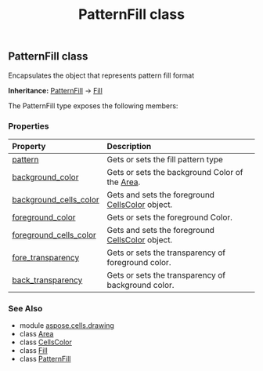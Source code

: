﻿---
title: PatternFill class
second_title: Aspose.Cells for Python via .NET API References
description: 
type: docs
weight: 430
url: /aspose.cells.drawing/patternfill/
is_root: false
---

## PatternFill class

Encapsulates the object that represents pattern fill format



**Inheritance:** [PatternFill](/cells/python-net/aspose.cells.drawing/patternfill) → 
[Fill](/cells/python-net/aspose.cells.drawing/fill)



The PatternFill type exposes the following members:

### Properties
| Property | Description |
| :- | :- |
| [pattern](/cells/python-net/aspose.cells.drawing/patternfill/pattern) | Gets or sets the fill pattern type |
| [background_color](/cells/python-net/aspose.cells.drawing/patternfill/background_color) | Gets or sets the background Color of the [Area](/cells/python-net/aspose.cells.drawing/area). |
| [background_cells_color](/cells/python-net/aspose.cells.drawing/patternfill/background_cells_color) | Gets and sets the foreground [CellsColor](/cells/python-net/aspose.cells/cellscolor) object. |
| [foreground_color](/cells/python-net/aspose.cells.drawing/patternfill/foreground_color) | Gets or sets the foreground Color. |
| [foreground_cells_color](/cells/python-net/aspose.cells.drawing/patternfill/foreground_cells_color) | Gets and sets the foreground [CellsColor](/cells/python-net/aspose.cells/cellscolor) object. |
| [fore_transparency](/cells/python-net/aspose.cells.drawing/patternfill/fore_transparency) | Gets or sets the transparency of foreground color. |
| [back_transparency](/cells/python-net/aspose.cells.drawing/patternfill/back_transparency) | Gets or sets the transparency of background color. |



### See Also
* module [aspose.cells.drawing](..)
* class [Area](/cells/python-net/aspose.cells.drawing/area)
* class [CellsColor](/cells/python-net/aspose.cells/cellscolor)
* class [Fill](/cells/python-net/aspose.cells.drawing/fill)
* class [PatternFill](/cells/python-net/aspose.cells.drawing/patternfill)
